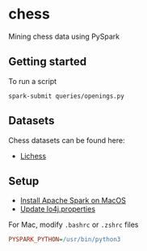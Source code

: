 # chess

Mining chess data using PySpark

## Getting started

To run a script
```console
spark-submit queries/openings.py
```

## Datasets

Chess datasets can be found here:
- [Lichess](https://database.lichess.org/)

## Setup

- [Install Apache Spark on MacOS](https://notadatascientist.com/install-spark-on-macos/)
- [Update lo4j.properties](https://oleweidner.com/blog/2015/getting-started-with-spark-on-osx/)

For Mac, modify `.bashrc` or `.zshrc` files
```ini
PYSPARK_PYTHON=/usr/bin/python3
```